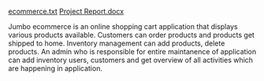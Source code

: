 [ecommerce.txt](https://github.com/kakollunareshkumar/Jumbo_Ecommerce/files/8127469/ecommerce.txt)
[Project Report.docx](https://github.com/kakollunareshkumar/Jumbo_Ecommerce/files/8127502/Project.Report.docx)

 
Jumbo ecommerce is an online shopping cart application that displays various products available. Customers can order products and products get shipped to home.
Inventory management can add products, delete products. An admin who is responsible for entire maintanence of application can add inventory users, customers and get overview of all activities which are happening in application.
